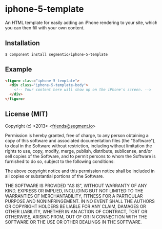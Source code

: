 
# iphone-5-template

  An HTML template for easily adding an iPhone rendering to your site, which you can then fill with your own content.

## Installation

    $ component install segmentio/iphone-5-template

## Example
    
```html
<figure class="iphone-5-template">
  <div class="iphone-5-template-body">
    <!-- Your content here will show up on the iPhone's screen. -->
  </div>
</figure>
```

## License (MIT)
 
  Copyright (c) <2013> &lt;friends@segment.io&gt;

  Permission is hereby granted, free of charge, to any person obtaining a copy of this software and associated documentation files (the "Software"), to deal in the Software without restriction, including without limitation the rights to use, copy, modify, merge, publish, distribute, sublicense, and/or sell copies of the Software, and to permit persons to whom the Software is furnished to do so, subject to the following conditions:

  The above copyright notice and this permission notice shall be included in all copies or substantial portions of the Software.

  THE SOFTWARE IS PROVIDED "AS IS", WITHOUT WARRANTY OF ANY KIND, EXPRESS OR IMPLIED, INCLUDING BUT NOT LIMITED TO THE WARRANTIES OF MERCHANTABILITY, FITNESS FOR A PARTICULAR PURPOSE AND NONINFRINGEMENT. IN NO EVENT SHALL THE AUTHORS OR COPYRIGHT HOLDERS BE LIABLE FOR ANY CLAIM, DAMAGES OR OTHER LIABILITY, WHETHER IN AN ACTION OF CONTRACT, TORT OR OTHERWISE, ARISING FROM, OUT OF OR IN CONNECTION WITH THE SOFTWARE OR THE USE OR OTHER DEALINGS IN THE SOFTWARE.